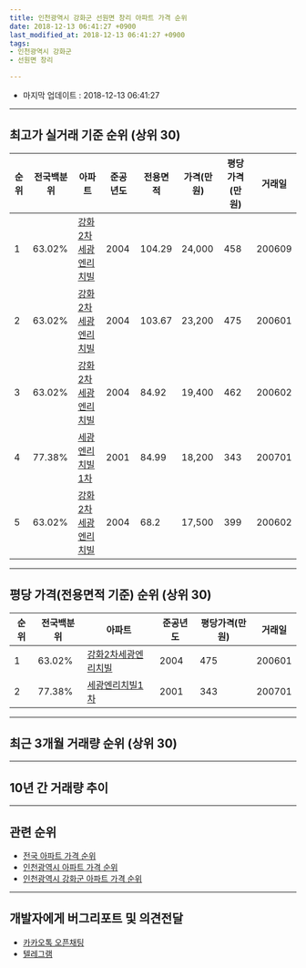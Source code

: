 ```yaml
---
title: 인천광역시 강화군 선원면 창리 아파트 가격 순위
date: 2018-12-13 06:41:27 +0900
last_modified_at: 2018-12-13 06:41:27 +0900
tags:
- 인천광역시 강화군
- 선원면 창리

---
```


* 마지막 업데이트 : 2018-12-13 06:41:27

---

## 최고가 실거래 기준 순위 (상위 30)


|순위|전국백분위|아파트|준공년도|전용면적|가격(만원)|평당가격(만원)|거래일|
|---|---|---|---|---|---|---|---|
|1|63.02%|[강화2차세광엔리치빌](https://search.naver.com/search.naver?query=%EC%9D%B8%EC%B2%9C%EA%B4%91%EC%97%AD%EC%8B%9C+%EA%B0%95%ED%99%94%EA%B5%B0+%EC%84%A0%EC%9B%90%EB%A9%B4+%EC%B0%BD%EB%A6%AC+%EA%B0%95%ED%99%942%EC%B0%A8%EC%84%B8%EA%B4%91%EC%97%94%EB%A6%AC%EC%B9%98%EB%B9%8C)|2004|104.29|24,000|458|200609|
|2|63.02%|[강화2차세광엔리치빌](https://search.naver.com/search.naver?query=%EC%9D%B8%EC%B2%9C%EA%B4%91%EC%97%AD%EC%8B%9C+%EA%B0%95%ED%99%94%EA%B5%B0+%EC%84%A0%EC%9B%90%EB%A9%B4+%EC%B0%BD%EB%A6%AC+%EA%B0%95%ED%99%942%EC%B0%A8%EC%84%B8%EA%B4%91%EC%97%94%EB%A6%AC%EC%B9%98%EB%B9%8C)|2004|103.67|23,200|475|200601|
|3|63.02%|[강화2차세광엔리치빌](https://search.naver.com/search.naver?query=%EC%9D%B8%EC%B2%9C%EA%B4%91%EC%97%AD%EC%8B%9C+%EA%B0%95%ED%99%94%EA%B5%B0+%EC%84%A0%EC%9B%90%EB%A9%B4+%EC%B0%BD%EB%A6%AC+%EA%B0%95%ED%99%942%EC%B0%A8%EC%84%B8%EA%B4%91%EC%97%94%EB%A6%AC%EC%B9%98%EB%B9%8C)|2004|84.92|19,400|462|200602|
|4|77.38%|[세광엔리치빌1차](https://search.naver.com/search.naver?query=%EC%9D%B8%EC%B2%9C%EA%B4%91%EC%97%AD%EC%8B%9C+%EA%B0%95%ED%99%94%EA%B5%B0+%EC%84%A0%EC%9B%90%EB%A9%B4+%EC%B0%BD%EB%A6%AC+%EC%84%B8%EA%B4%91%EC%97%94%EB%A6%AC%EC%B9%98%EB%B9%8C1%EC%B0%A8)|2001|84.99|18,200|343|200701|
|5|63.02%|[강화2차세광엔리치빌](https://search.naver.com/search.naver?query=%EC%9D%B8%EC%B2%9C%EA%B4%91%EC%97%AD%EC%8B%9C+%EA%B0%95%ED%99%94%EA%B5%B0+%EC%84%A0%EC%9B%90%EB%A9%B4+%EC%B0%BD%EB%A6%AC+%EA%B0%95%ED%99%942%EC%B0%A8%EC%84%B8%EA%B4%91%EC%97%94%EB%A6%AC%EC%B9%98%EB%B9%8C)|2004|68.2|17,500|399|200602|


---

## 평당 가격(전용면적 기준) 순위 (상위 30)


|순위|전국백분위|아파트|준공년도|평당가격(만원)|거래일|
|---|---|---|---|---|---|
|1|63.02%|[강화2차세광엔리치빌](https://search.naver.com/search.naver?query=%EC%9D%B8%EC%B2%9C%EA%B4%91%EC%97%AD%EC%8B%9C+%EA%B0%95%ED%99%94%EA%B5%B0+%EC%84%A0%EC%9B%90%EB%A9%B4+%EC%B0%BD%EB%A6%AC+%EA%B0%95%ED%99%942%EC%B0%A8%EC%84%B8%EA%B4%91%EC%97%94%EB%A6%AC%EC%B9%98%EB%B9%8C)|2004|475|200601|
|2|77.38%|[세광엔리치빌1차](https://search.naver.com/search.naver?query=%EC%9D%B8%EC%B2%9C%EA%B4%91%EC%97%AD%EC%8B%9C+%EA%B0%95%ED%99%94%EA%B5%B0+%EC%84%A0%EC%9B%90%EB%A9%B4+%EC%B0%BD%EB%A6%AC+%EC%84%B8%EA%B4%91%EC%97%94%EB%A6%AC%EC%B9%98%EB%B9%8C1%EC%B0%A8)|2001|343|200701|


---

## 최근 3개월 거래량 순위 (상위 30)


<div style="width:100%;">
    <canvas id="deal_count_ranking" height="250"></canvas>
</div>


<script>
new Chart(document.getElementById("deal_count_ranking"), {
    type: 'horizontalBar',
    data: {
        labels: ['강화2차세광엔리치빌', '세광엔리치빌1차'],
        datasets: [{
            label: '실거래 수',
            data: [4, 3],
            borderColor: "rgba(255, 0, 128, 1)",
            backgroundColor: "rgba(255, 0, 128, 0.5)",
            fill: false,
        }]
    },
    options: {
        responsive: true,
        title: {
            display: true,
            text: '최근 3개월 거래량 순위'
        },
        tooltips: {
            mode: 'index',
            intersect: false,
            callbacks: {
                title: function(tooltipItems, data) {
                    return "실거래 수:";
                },
                label: function(tooltipItem, data) {
                    return data.labels[tooltipItem.index] + ": " + tooltipItem.xLabel;
                }
            }
        },
        hover: {
            mode: 'nearest',
            intersect: true
        },
        scales: {
            xAxes: [{
                display: true,
                scaleLabel: {
                    display: true,
                    labelString: '실거래 수'
                },
                ticks: {
                    suggestedMin: 0,
                }
            }],
            yAxes: [{
                display: true,
                ticks: {
                    autoSkip: false,
                    callback: function(value, index, values) {
                        if (value.length > 15)
                            return value.substr(0, 13) + "...";
                        else
                            return value;
                    }
                },
                scaleLabel: {
                    display: false,
                }
            }]
        }
    }
});

</script>


---

## 10년 간 거래량 추이


<div style="width:100%;">
    <canvas id="deal_progress" height="250"></canvas>
</div>

<script>
new Chart(document.getElementById("deal_progress"), {
    type: 'line',
    data: {
        labels: ['200812','200901','200902','200903','200904','200905','200906','200907','200908','200909','200910','200911','200912','201001','201002','201003','201004','201005','201006','201007','201008','201009','201010','201011','201012','201101','201102','201103','201104','201105','201106','201107','201108','201109','201110','201111','201112','201201','201202','201203','201204','201205','201206','201207','201208','201209','201210','201211','201212','201301','201302','201303','201304','201305','201306','201307','201308','201309','201310','201311','201312','201401','201402','201403','201404','201405','201406','201407','201408','201409','201410','201411','201412','201501','201502','201503','201504','201505','201506','201507','201508','201509','201510','201511','201512','201601','201602','201603','201604','201605','201606','201607','201608','201609','201610','201611','201612','201701','201702','201703','201704','201705','201706','201707','201708','201709','201710','201711','201712','201801','201802','201803','201804','201805','201806','201807','201808','201809','201810','201811','201812'],
        datasets: [{
            label: '실거래 수',
            pointRadius: 1,
            data: [1, 5, 9, 7, 6, 5, 8, 5, 6, 9, 6, 8, 3, 5, 8, 6, 6, 6, 12, 7, 5, 5, 7, 5, 4, 6, 3, 8, 5, 3, 1, 4, 10, 4, 4, 6, 3, 4, 5, 4, 11, 7, 8, 4, 3, 2, 9, 5, 5, 4, 3, 1, 6, 3, 3, 4, 7, 7, 7, 4, 6, 8, 6, 6, 11, 12, 3, 7, 10, 16, 7, 5, 5, 15, 14, 15, 18, 6, 9, 9, 18, 10, 5, 7, 8, 6, 10, 10, 4, 8, 9, 5, 6, 9, 6, 7, 3, 2, 6, 4, 3, 10, 9, 6, 7, 6, 11, 4, 8, 3, 2, 8, 6, 3, 4, 6, 10, 4, 6, 1, 0],
            borderColor: "rgba(255, 201, 14, 1)",
            backgroundColor: "rgba(255, 201, 14, 0.5)",
            fill: true,
        }]
    },
    options: {
        responsive: true,
        title: {
            display: true,
            text: '10년간 거래량 추이'
        },
        tooltips: {
            mode: 'index',
            intersect: false,
        },
        hover: {
            mode: 'nearest',
            intersect: true
        },
        scales: {
            xAxes: [{
                display: true,
                scaleLabel: {
                    display: true,
                    labelString: '년/월'
                }
            }],
            yAxes: [{
                display: true,
                ticks: {
                    suggestedMin: 0,
                },
                scaleLabel: {
                    display: true,
                    labelString: '실거래 수'
                }
            }]
        }
    }
});

</script>


---

## 관련 순위

- [전국 아파트 가격 순위](https://inasie.github.io/apt-ranking/전국)
- [인천광역시 아파트 가격 순위](https://inasie.github.io/apt-ranking/인천광역시)
- [인천광역시 강화군 아파트 가격 순위](https://inasie.github.io/apt-ranking/인천광역시-강화군)


---

## 개발자에게 버그리포트 및 의견전달

- [카카오톡 오픈채팅](https://open.kakao.com/o/gLJUAP4)
- [텔레그램](https://t.me/inasie)

